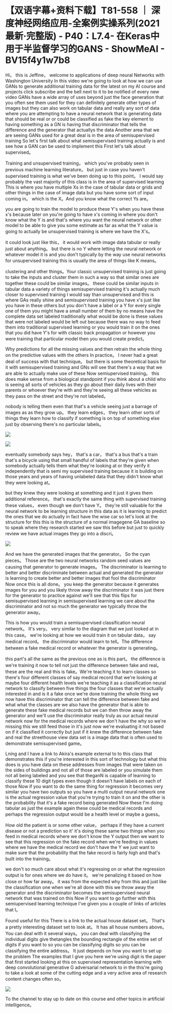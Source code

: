 # 【双语字幕+资料下载】T81-558 ｜ 深度神经网络应用-全案例实操系列(2021最新·完整版) - P40：L7.4- 在Keras中用于半监督学习的GANS - ShowMeAI - BV15f4y1w7b8

Hi， this is Jeffine， welcome to applications of deep neural Networks with Washington University In this video we're going to look at how we can use GANs to generate additional training data for the latest on my AI course and projects click subscribe and the bell next to it to be notified of every new video GANs have a wide array of uses beyond just the face generation that you often see them used for they can definitely generate other types of images but they can also work on tabular data and really any sort of data where you are attempting to have a neural network that is generating data that should be real or or could be classified as fake the key element to having something as a GN is having that discriminator that tells the difference and the generator that actuallys the data Another area that we are seeing GANs used for a great deal is in the area of semisupervised training So let's first talk about what semisupervised training actually is and see how a GAN can be used to implement this First let's talk about supervised。

Training and unsupervised training， which you've probably seen in previous machine learning literature。 but just in case you haven't supervised training is what we've been doing up to this point。 I would say probably the vast majority of this class is in the area of supervised learning This is where you have multiple Xs in the case of tabular data or grids and other things in the case of image data but you have some sort of input coming in。 which is the X。And you know what the correct Ys are。

 you are going to train the model to produce these Y's when you have these x's because later on you're going to have x's coming in where you don't know what the Y is and that's where you want the neural network or other model to be able to give you some estimate as far as what the Y value is going to actually be unsupervised training is where we have the X's。

 it could look just like this， it would work with image data tabular or really just about anything。 but there is no Y where letting the neural network or whatever model it is and you don't typically by the way use neural networks for unsupervised training this is usually the area of things like K means。

 clustering and other things。Your classic unsupervised training is just going to take the inputs and cluster them in such a way so that similar ones are together these could be similar images。 these could be similar inputs in tabular data a variety of things semisupervised training it's actually much closer to supervised training I would say than unsupervised and this is where GAs really shine and semisupervised training you have x's just like you have in these others but you don't have a label or a Y for every single one of them you might have a small number of them by no means have the complete data set labeled traditionally what would be done is these values that were not labeled would be left out because there was no way to feed them into traditional supervised learning or you would train it on the ones that you did have Y's for with classic back propagation or however you were training that particular model then you would create predict。

Why predictions for all the missing values and then retrain the whole thing on the predictive values with the others In practice。 I never had a great deal of success with that technique。 but there is some theoretical basis for it with semisupervised training and GNs will see that there's a way that we are able to actually make use of these Now semiupervised training。 this does make sense from a biological standpoint if you think about a child who is seeing all sorts of vehicles as they go about their daily lives with their parents or whoever they're with and they're seeing all these vehicles as they pass on the street and they're not labeled。

 nobody is telling them even that that's a vehicle seeing just a barrage of images as as they grow up。 they learn edges， they learn other sorts of things they learn how to classify if something is on top of something else just by observing there's no particular labels。



![](img/f767f7ef74d84f44593821b6fdff2880_1.png)

![](img/f767f7ef74d84f44593821b6fdff2880_2.png)

eventually somebody says hey， that's a car， that's a bus that's a train that's a bicycle using that small handful of labels that they're given when somebody actually tells them what they're looking at or they verify it independently that is semi my supervised training because it is building on those years and years of having unlabeled data that they didn't know what they were looking at。

 but they knew they were looking at something and it just it gives them additional reference。 that's exactly the same thing with supervised training these values， even though we don't have Y。 they're still valuable for the neural network to be learning structure in this data as it is learning to predict the ones that we do actually in fact have the wise car so let's look at the structure for this this is the structure of a normal imagegene GA baseline so to speak where they research started we saw this before but just to quickly review we have actual images they go into a discri。



![](img/f767f7ef74d84f44593821b6fdff2880_4.png)

And we have the generated images that the generator。 So the cyan pieces。 Those are the two neural networks random seed values are causing that generator to generate images。 The discriminator is learning to better and better discriminate between actual and generated the generator is learning to create better and better images that fool the discriminator Now once this is all done。 you keep the generator because it generates images for you and you likely throw away the discriminator it was just there for the generator to practice against we'll see that this flips for semisupervised learning in semisupervised learning we care about the discriminator and not so much the generator we typically throw the generator away。

 This is how you would train a semisupervised classification neural network。 It's very。 very similar to the diagram that we just looked at in this case。 we're looking at how we would train it on tabular data， say medical record。 the discriminator would learn to tell。The difference between a fake medical record or whatever the generator is generating。

 this part's all the same as the previous one as is this part。 the difference is we're training it now to tell not just the difference between fake and real。 these are the real and this is fake。We're teaching it to learn classes so there's four different classes of say medical record that we're looking at maybe four different health levels we're teaching it as a classification neural network to classify between five things the four classes that we're actually interested in and is it a fake once we're done training the whole thing we now have this discriminator that can tell the difference between fake and what what the classes are we also have the generator that is able to generate these fake medical records but we can then throw away the generator and we'll use the discriminator really truly as our actual neural network now for the medical records where we don't have the why so we're missing this we still feed those in it's just now we're evaluating it not based on if it classified it correctly but just if it knew the difference between fake and real the streethouse view data set is a image data that is often used to demonstrate semisupervised game。

Lning and I have a link to Akira's example external to to this class that demonstrates this if you're interested in this sort of technology but what this does is you have data on these addresses from images that were taken on the sides of buildings and not all of those are labeled or you simulate them not all being labeled and you see that theganN is capable of learning to classify these 10 digit types even though it doesn't have labels on each of those Now if you want to do the same thing for regression it becomes very similar you have two outputs so you have a multi output neural network one is the actual regression value that you're trying to train it on and the other is the probability that it's a fake record being generated Now these I'm doing tabular as just the example again these could be medical records and perhaps the regression output would be a health level or maybe a guess。

How old the patient is or some other value， perhaps if they have a current disease or not a prediction so it' it's doing these same two things when you feed in medical records where we don't know the Y output then we want to see that this regression on the fake record when we're feeding in values where we have the medical record we don't have the Y we just want to make sure that the probability that the fake record is fairly high and that's built into the training。

 we don't so much care about what it's regressing on or what the regression output is for ones where we do have it。 we're penalizing it based on how close or how far away。 it was from the expected why from this and just like the classification one when we're all done with this we throw away the generator and the discriminator becomes the semisupervised neural network that was trained on this Now if you want to go further with this semiupervised learning technique I've given you a couple of links of articles that I。

Found useful for this There is a link to the actual house dataset set。 That's a pretty interesting dataset set to look at。 It has all house numbers above。 You can deal with it several ways。 you can deal with classifying the individual digits give thetangles the bounding rectangle of the entire set of digits if you want to so you can be classifying digits so you can be classifying the entire address。 It just depends on how you want to set up the problem The examples that I give you here we're using digit is the paper that first started looking at this on supervised representation learning with deep convolutional generative G adversarial network to in the this're going to take a look at some of the cutting edge and a very active area of research content changes often so。



![](img/f767f7ef74d84f44593821b6fdff2880_6.png)

To the channel to stay up to date on this course and other topics in artificial intelligence。